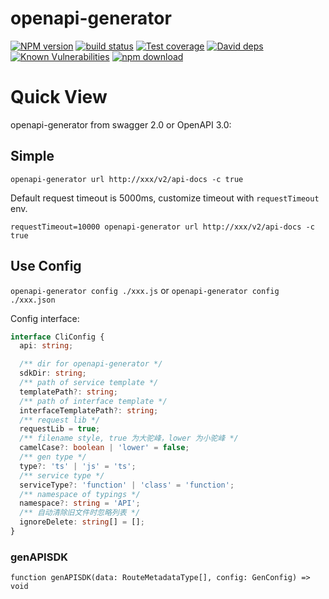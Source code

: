 # openapi-generator

[![NPM version][npm-image]][npm-url]
[![build status][travis-image]][travis-url]
[![Test coverage][codecov-image]][codecov-url]
[![David deps][david-image]][david-url]
[![Known Vulnerabilities][snyk-image]][snyk-url]
[![npm download][download-image]][download-url]

[npm-image]: https://img.shields.io/npm/v/openapi-generator.svg?style=flat-square
[npm-url]: https://npmjs.org/package/openapi-generator
[travis-image]: https://img.shields.io/travis/zhang740/openapi-generator.svg?style=flat-square
[travis-url]: https://travis-ci.org/zhang740/openapi-generator
[codecov-image]: https://codecov.io/github/zhang740/openapi-generator/coverage.svg?branch=master
[codecov-url]: https://codecov.io/github/zhang740/openapi-generator?branch=master
[david-image]: https://img.shields.io/david/zhang740/openapi-generator.svg?style=flat-square
[david-url]: https://david-dm.org/zhang740/openapi-generator
[snyk-image]: https://snyk.io/test/npm/openapi-generator/badge.svg?style=flat-square
[snyk-url]: https://snyk.io/test/npm/openapi-generator
[download-image]: https://img.shields.io/npm/dm/openapi-generator.svg?style=flat-square
[download-url]: https://npmjs.org/package/openapi-generator

# Quick View

openapi-generator from swagger 2.0 or OpenAPI 3.0:

## Simple

`openapi-generator url http://xxx/v2/api-docs -c true`

Default request timeout is 5000ms, customize timeout with `requestTimeout` env.

`requestTimeout=10000 openapi-generator url http://xxx/v2/api-docs -c true`

## Use Config

`openapi-generator config ./xxx.js` or `openapi-generator config ./xxx.json`

Config interface:

```ts
interface CliConfig {
  api: string;

  /** dir for openapi-generator */
  sdkDir: string;
  /** path of service template */
  templatePath?: string;
  /** path of interface template */
  interfaceTemplatePath?: string;
  /** request lib */
  requestLib = true;
  /** filename style, true 为大驼峰，lower 为小驼峰 */
  camelCase?: boolean | 'lower' = false;
  /** gen type */
  type?: 'ts' | 'js' = 'ts';
  /** service type */
  serviceType?: 'function' | 'class' = 'function';
  /** namespace of typings */
  namespace?: string = 'API';
  /** 自动清除旧文件时忽略列表 */
  ignoreDelete: string[] = [];
}
```

### genAPISDK

`function genAPISDK(data: RouteMetadataType[], config: GenConfig) => void`
